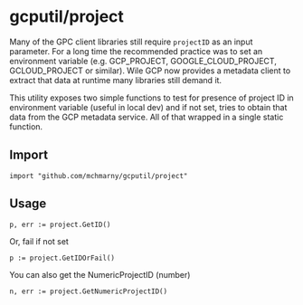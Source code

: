 # gcputil/project

Many of the GPC client libraries still require `projectID` as an input parameter. For a long time the recommended practice was to set an environment variable (e.g. GCP_PROJECT, GOOGLE_CLOUD_PROJECT, GCLOUD_PROJECT or similar). Wile GCP now provides a metadata client to extract that data at runtime many libraries still demand it.

This utility exposes two simple functions to test for presence of project ID in environment variable (useful in local dev) and if not set, tries to obtain that data from the GCP metadata service. All of that wrapped in a single static function.

## Import

```shell
import "github.com/mchmarny/gcputil/project"
```

## Usage

```shell
p, err := project.GetID()
```

Or, fail if not set

```shell
p := project.GetIDOrFail()
```

You can also get the NumericProjectID (number)


```shell
n, err := project.GetNumericProjectID()
```


